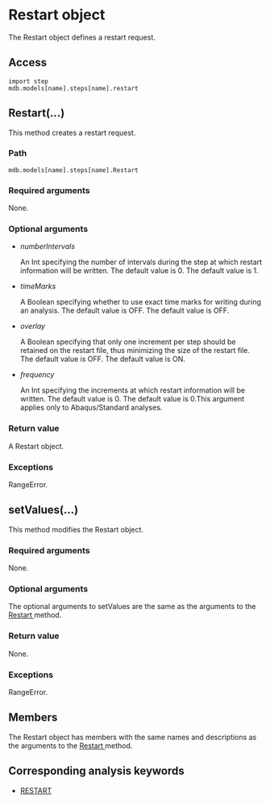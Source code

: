 # Restart object

The Restart object defines a restart request.

## Access

```
import step
mdb.models[name].steps[name].restart
```

## Restart(...)



This method creates a restart request.



### Path

```
mdb.models[name].steps[name].Restart
```

### Required arguments

None.

### Optional arguments

- *numberIntervals*

  An Int specifying the number of intervals during the step at which restart information will be written. The default value is 0. The default value is 1.

- *timeMarks*

  A Boolean specifying whether to use exact time marks for writing during an analysis. The default value is OFF. The default value is OFF.

- *overlay*

  A Boolean specifying that only one increment per step should be retained on the restart file, thus minimizing the size of the restart file. The default value is OFF. The default value is ON.

- *frequency*

  An Int specifying the increments at which restart information will be written. The default value is 0. The default value is 0.This argument applies only to Abaqus/Standard analyses.

### Return value

A Restart object.

### Exceptions

RangeError.



## setValues(...)



This method modifies the Restart object.



### Required arguments

None.

### Optional arguments

The optional arguments to setValues are the same as the arguments to the [Restart ](https://help.3ds.com/2022/english/DSSIMULIA_Established/SIMACAEKERRefMap/simaker-c-restartpyc.htm?ContextScope=all#simaker-restartrestartpyc)method.

### Return value

None.

### Exceptions

RangeError.



## Members

The Restart object has members with the same names and descriptions as the arguments to the [Restart ](https://help.3ds.com/2022/english/DSSIMULIA_Established/SIMACAEKERRefMap/simaker-c-restartpyc.htm?ContextScope=all#simaker-restartrestartpyc)method.



## Corresponding analysis keywords

- [RESTART](https://help.3ds.com/2022/english/DSSIMULIA_Established/SIMACAEKEYRefMap/simakey-r-restart.htm?ContextScope=all#simakey-r-restart)